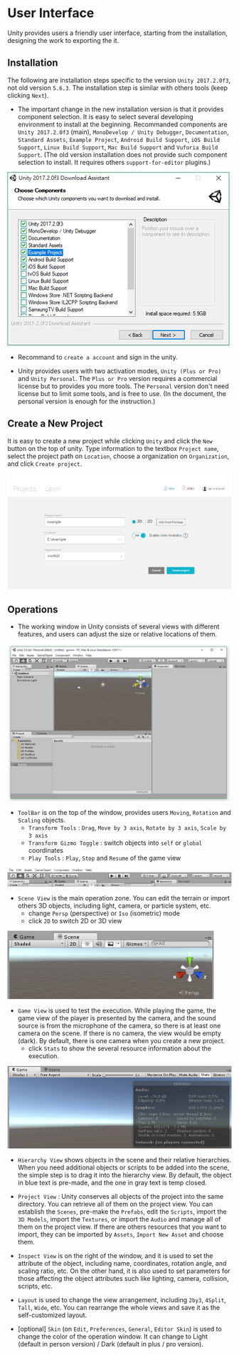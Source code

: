 # User Interface



Unity provides users a friendly user interface, starting from the installation, designing the work to exporting the it.



## Installation



The following are installation steps specific to the version `Unity 2017.2.0f3`, not old version `5.6.3`. The installation step is similar with others tools (keep clicking `Next`). 



* The important change in the new installation version is that it provides component selection. It is easy to select several developing environment to install at the beginning. Recommanded components are `Unity 2017.2.0f3` (main), `MonoDevelop / Unity Debugger`, `Documentation`, `Standard Assets`, `Example Project`, `Android Build Support`, `iOS Build Support`, `Linux Build Support`, `Mac Build Support` and `Vuforia Build Support`. (The old version installation does not provide such component selection to install. It requires others `support-for-editor` plugins.)

![install components on unity](../image/unity_install_components.png)



* Recommand to `create a account` and sign in the unity. 


* Unity provides users with two activation  modes, `Unity (Plus or Pro)` and `Unity Personal`. The `Plus or Pro` version requires a commercial license but to provides you more tools. The `Personal` version don't need license but to limit some tools, and is free to use. (In the document, the personal version is enough for the instruction.)



## Create a New Project



It is easy to create a new project while clicking `Unity` and click the `New` button on the top of unity. Type information to the textbox `Project name`, select the project path on `Location`, choose a organization on `Organization`, and click `Create project`.

![create a project in unity](../image/unity_create_projects.png)



## Operations



* The working window in Unity consists of several views with different features, and users can adjust the size or relative locations of them.

![](../image/unity_ui.png)



* `ToolBar` is on the top of the window, provides users `Moving`, `Rotation` and `Scaling` objects.
  * `Transform Tools` : `Drag`, `Move by 3 axis`, `Rotate by 3 axis`, `Scale by 3 axis`
  * `Transform Gizmo Toggle` : switch objects into `self` or `global` coordinates
  * `Play Tools` : `Play`, `Stop` and `Resume` of the game view

![toolbar in unity](../image/unity_toolbar.png)



* `Scene View` is the main operation zone. You can edit the terrain or import others 3D objects, including light, camera, or particle system, etc.
  * change `Persp` (perspective) or `Iso` (isometric) mode
  * click `2D` to switch 2D or 3D view

![scene in unity](../image/unity_scene.png)



* `Game View` is used to test the execution. While playing the game, the game view of the player is presented by the camera, and the sound source is from the microphone of the camera, so there is at least one camera on the scene. If there is no camera, the view would be empty (dark). By default, there is one camera when you create a new project.
  * click `Stats` to show the several resource information about the execution.

![game view in unity](../image/unity_game.png)



* `Hierarchy View` shows objects in the scene and their relative hierarchies. When you need additional objects or scripts to be added into the scene, the simple step is to drag it into the hierarchy view. By default, the object in blue text is pre-made, and the one in gray text is temp closed.



* `Project View` : Unity conserves all objects of the project into the same directory. You can retrieve all of them on the project view. You can establish the `Scenes`, pre-make the `Prefabs`, edit the `Scripts`, import the `3D Models`, import the `Textures`, or import the `Audio` and manage all of them on the project view. If there are others resources that you want to import, they can be imported by `Assets`, `Import New Asset` and choose them.



* `Inspect View` is on the right of the window, and it is used to set the attribute of the object, including name, coordinates, rotation angle, and scaling ratio, etc. On the other hand, it is also used to set parameters for those affecting the object attributes such like lighting, camera, collision, scripts, etc.



* `Layout` is used to change the view arrangement, including `2by3`,  `4Split`, `Tall`, `Wide`, etc. You can rearrange the whole views and save it as the self-customized layout.



* [optional] `Skin` (on `Edit`, `Preferences`, `General`, `Editor Skin`) is used to change the color of the operation window. It can change to Light (default in person version) / Dark (default in plus / pro version).

